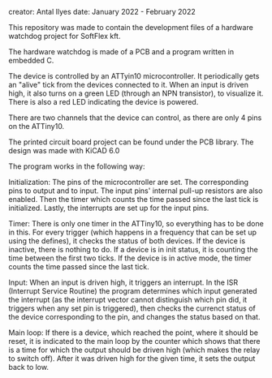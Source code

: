 creator: Antal Ilyes
date: January 2022 - February 2022

This repository was made to contain the development files of a hardware watchdog project for SoftFlex kft.

The hardware watchdog is made of a PCB and a program written in embedded C.

The device is controlled by an ATTyin10 microcontroller. It periodically gets an "alive" tick from the devices connected to it. When an input is driven high, it also turns on a green LED (through an NPN transistor), to visualize it. There is also a red LED indicating the device is powered.

There are two channels that the device can control, as there are only 4 pins on the ATTiny10.

The printed circuit board project can be found under the PCB library. The design was made with KiCAD 6.0

The program works in the following way:

  Initialization: The pins of the microcontroller are set. The corresponding pins to output and to input. The input pins' internal pull-up resistors are also enabled. Then the timer which counts the time passed since the last tick is initialized. Lastly, the interrupts are set up for the input pins.
  
  Timer: There is only one timer in the ATTiny10, so everything has to be done in this. For every trigger (which happens in a frequency that can be set up using the defines), it checks the status of both devices. If the device is inactive, there is nothing to do. If a device is in init status, it is counting the time between the first two ticks. If the device is in active mode, the timer counts the time passed since the last tick.
  
  Input: When an input is driven high, it triggers an interrupt. In the ISR (Interrupt Service Routine) the program determines which input generated the interrupt (as the interrupt vector cannot distinguish which pin did, it triggers when any set pin is triggered), then checks the currenct status of the device corresponding to the pin, and changes the status based on that.
  
  Main loop: If there is a device, which reached the point, where it should be reset, it is indicated to the main loop by the counter which shows that there is a time for which the output should be driven high (which makes the relay to switch off). After it was driven high for the given time, it sets the output back to low.
